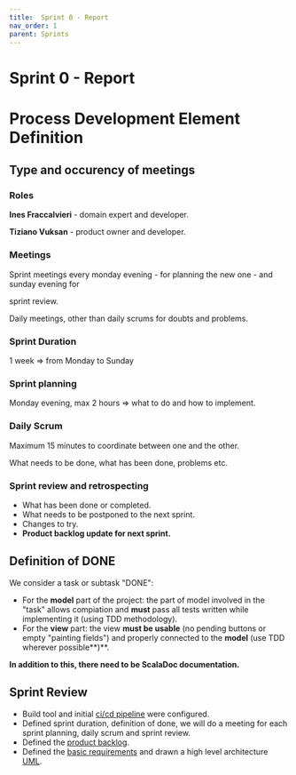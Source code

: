 ```yaml
---
title:  Sprint 0 - Report
nav_order: 1
parent: Sprints
---
```


# Sprint 0 - Report

# Process Development Element Definition
## Type and occurency of meetings
### Roles

**Ines Fraccalvieri** - domain expert and developer.

**Tiziano Vuksan** - product owner and developer.

  
### Meetings

Sprint meetings every monday evening - for planning the new one - and sunday evening for

sprint review.

Daily meetings, other than daily scrums for doubts and problems.

### Sprint Duration

1 week => from Monday to Sunday

### Sprint planning

Monday evening, max 2 hours => what to do and how to implement.

### Daily Scrum

Maximum 15 minutes to coordinate between one and the other.

What needs to be done, what has been done, problems etc.

### Sprint review and retrospecting

*   What has been done or completed.
*   What needs to be postponed to the next sprint.
*   Changes to try.
*   **Product backlog update for next sprint.**

## Definition of DONE

We consider a task or subtask "DONE":

*   For the **model** part of the project: the part of model involved in the "task" allows compiation and **must** pass all tests written while implementing it (using TDD methodology).
*   For the **view** part: the view **must be usable** (no pending buttons or empty "painting fields") and properly connected to the **model** (use TDD wherever possible**)**.

**In addition to this, there need to be ScalaDoc documentation.**

  
  
## Sprint Review

*   Build tool and initial [ci/cd pipeline](../../report/1_development_process/development_process.md) were configured.
*   Defined sprint duration, definition of done, we will do a meeting for each sprint planning, daily scrum and sprint review.
*   Defined the [product backlog](../product_backlog.md).
*   Defined the [basic requirements](../../report/2_requirement_specification/requirement_specification.md) and drawn a high level architecture [UML](../../report/2_requirement_specification/requirement_specification.md).